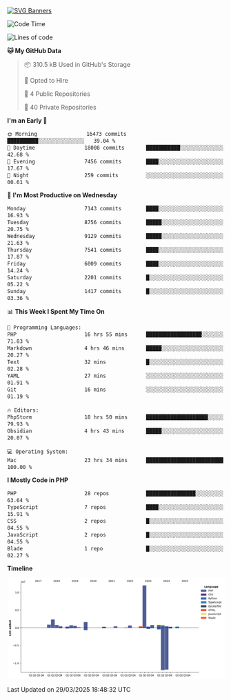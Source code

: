 [![SVG Banners](https://svg-banners.vercel.app/api?type=glitch&text1=Gere_Lajos%F0%9F%92%BB&width=800&height=400)](https://github.com/Akshay090/svg-banners)

<!--START_SECTION:waka-->
![Code Time](http://img.shields.io/badge/Code%20Time-2%2C321%20hrs%202%20mins-blue)

![Lines of code](https://img.shields.io/badge/From%20Hello%20World%20I%27ve%20Written-24.8%20million%20lines%20of%20code-blue)

**🐱 My GitHub Data** 

> 📦 310.5 kB Used in GitHub's Storage 
 > 
> 💼 Opted to Hire
 > 
> 📜 4 Public Repositories 
 > 
> 🔑 40 Private Repositories 
 > 
**I'm an Early 🐤** 

```text
🌞 Morning                16473 commits       ██████████░░░░░░░░░░░░░░░   39.04 % 
🌆 Daytime                18008 commits       ███████████░░░░░░░░░░░░░░   42.68 % 
🌃 Evening                7456 commits        ████░░░░░░░░░░░░░░░░░░░░░   17.67 % 
🌙 Night                  259 commits         ░░░░░░░░░░░░░░░░░░░░░░░░░   00.61 % 
```
📅 **I'm Most Productive on Wednesday** 

```text
Monday                   7143 commits        ████░░░░░░░░░░░░░░░░░░░░░   16.93 % 
Tuesday                  8756 commits        █████░░░░░░░░░░░░░░░░░░░░   20.75 % 
Wednesday                9129 commits        █████░░░░░░░░░░░░░░░░░░░░   21.63 % 
Thursday                 7541 commits        ████░░░░░░░░░░░░░░░░░░░░░   17.87 % 
Friday                   6009 commits        ████░░░░░░░░░░░░░░░░░░░░░   14.24 % 
Saturday                 2201 commits        █░░░░░░░░░░░░░░░░░░░░░░░░   05.22 % 
Sunday                   1417 commits        █░░░░░░░░░░░░░░░░░░░░░░░░   03.36 % 
```


📊 **This Week I Spent My Time On** 

```text
💬 Programming Languages: 
PHP                      16 hrs 55 mins      ██████████████████░░░░░░░   71.83 % 
Markdown                 4 hrs 46 mins       █████░░░░░░░░░░░░░░░░░░░░   20.27 % 
Text                     32 mins             █░░░░░░░░░░░░░░░░░░░░░░░░   02.28 % 
YAML                     27 mins             ░░░░░░░░░░░░░░░░░░░░░░░░░   01.91 % 
Git                      16 mins             ░░░░░░░░░░░░░░░░░░░░░░░░░   01.19 % 

🔥 Editors: 
PhpStorm                 18 hrs 50 mins      ████████████████████░░░░░   79.93 % 
Obsidian                 4 hrs 43 mins       █████░░░░░░░░░░░░░░░░░░░░   20.07 % 

💻 Operating System: 
Mac                      23 hrs 34 mins      █████████████████████████   100.00 % 
```

**I Mostly Code in PHP** 

```text
PHP                      28 repos            ████████████████░░░░░░░░░   63.64 % 
TypeScript               7 repos             ████░░░░░░░░░░░░░░░░░░░░░   15.91 % 
CSS                      2 repos             █░░░░░░░░░░░░░░░░░░░░░░░░   04.55 % 
JavaScript               2 repos             █░░░░░░░░░░░░░░░░░░░░░░░░   04.55 % 
Blade                    1 repo              █░░░░░░░░░░░░░░░░░░░░░░░░   02.27 % 
```



**Timeline**

![Lines of Code chart](https://raw.githubusercontent.com/gere-lajos/gere-lajos/main/assets/bar_graph.png)


 Last Updated on 29/03/2025 18:48:32 UTC
<!--END_SECTION:waka-->
